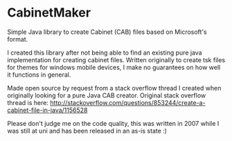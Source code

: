 CabinetMaker
============

Simple Java library to create Cabinet (CAB) files based on Microsoft's format.

I created this library after not being able to find an existing pure java implementation for creating cabinet files. Written originally to create tsk files for themes for windows mobile devices, I make no guarantees on how well it functions in general.

Made open source by request from a stack overflow thread I created when originally looking for a pure Java CAB creator. Original stack overflow thread is here: http://stackoverflow.com/questions/853244/create-a-cabinet-file-in-java/1156528

Please don't judge me on the code quality, this was written in 2007 while I was still at uni and has been released in an as-is state :)
